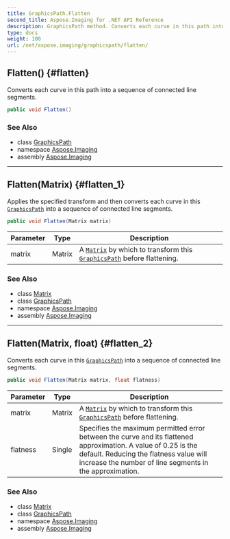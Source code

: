 ```yaml
---
title: GraphicsPath.Flatten
second_title: Aspose.Imaging for .NET API Reference
description: GraphicsPath method. Converts each curve in this path into a sequence of connected line segments
type: docs
weight: 100
url: /net/aspose.imaging/graphicspath/flatten/
---
```

## Flatten() {#flatten}

Converts each curve in this path into a sequence of connected line segments.

```csharp
public void Flatten()
```

### See Also

* class [GraphicsPath](../)
* namespace [Aspose.Imaging](../../graphicspath/)
* assembly [Aspose.Imaging](../../../)

---

## Flatten(Matrix) {#flatten_1}

Applies the specified transform and then converts each curve in this [`GraphicsPath`](../) into a sequence of connected line segments.

```csharp
public void Flatten(Matrix matrix)
```

| Parameter | Type | Description |
| --- | --- | --- |
| matrix | Matrix | A [`Matrix`](../../matrix/) by which to transform this [`GraphicsPath`](../) before flattening. |

### See Also

* class [Matrix](../../matrix/)
* class [GraphicsPath](../)
* namespace [Aspose.Imaging](../../graphicspath/)
* assembly [Aspose.Imaging](../../../)

---

## Flatten(Matrix, float) {#flatten_2}

Converts each curve in this [`GraphicsPath`](../) into a sequence of connected line segments.

```csharp
public void Flatten(Matrix matrix, float flatness)
```

| Parameter | Type | Description |
| --- | --- | --- |
| matrix | Matrix | A [`Matrix`](../../matrix/) by which to transform this [`GraphicsPath`](../) before flattening. |
| flatness | Single | Specifies the maximum permitted error between the curve and its flattened approximation. A value of 0.25 is the default. Reducing the flatness value will increase the number of line segments in the approximation. |

### See Also

* class [Matrix](../../matrix/)
* class [GraphicsPath](../)
* namespace [Aspose.Imaging](../../graphicspath/)
* assembly [Aspose.Imaging](../../../)


